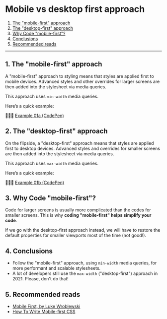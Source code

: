 # Mobile vs desktop first approach

1. [The "mobile-first" approach](#1-the-mobile-first-approach)
2. [The "desktop-first" approach](#2-the-desktop-first-approach)
3. [Why Code "mobile-first"?](#3-why-code-mobile-first)
4. [Conclusions](#4-conclusions)
5. [Recommended reads](#5-recommended-reads)

---

## 1. The "mobile-first" approach

A "mobile-first" approach to styling means that styles are applied first to mobile devices. Advanced styles and other overrides for larger screens are then added into the stylesheet via media queries.

This approach uses `min-width` media queries.

Here’s a quick example:

👨🏻‍💻 [Example 01a (CodePen)](https://codepen.io/nadalsol/pen/WNodLvv)

## 2. The "desktop-first" approach

On the flipside, a "desktop-first" approach means that styles are applied first to desktop devices. Advanced styles and overrides for smaller screens are then added into the stylesheet via media queries.

This approach uses `max-width` media queries.

Here’s a quick example:

👨🏻‍💻 [Example 01b (CodePen)](https://codepen.io/nadalsol/pen/rNWpoWz)

## 3. Why Code "mobile-first"?

Code for larger screens is usually more complicated than the codes for smaller screens. This is why **coding "mobile-first" helps simplify your code**.

If we go with the desktop-first approach instead, we will have to restore the default properties for smaller viewports most of the time (not good!).

## 4. Conclusions

- Follow the "mobile-first" approach, using `min-width` media queries, for more performant and scalable stylesheets.
- A lot of developers still use the `max-width` ("desktop-first") approach in 2021. Please, don't do that!

## 5. Recommended reads

- [Mobile First, by Luke Wroblewski](http://mobile-first.abookapart.com/)
- [How To Write Mobile-first CSS](https://zellwk.com/blog/how-to-write-mobile-first-css/)

